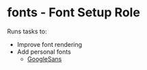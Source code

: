 # fonts - Font Setup Role
Runs tasks to:
* Improve font rendering
* Add personal fonts
  * [GoogleSans](https://www.reddit.com/r/Android/comments/78ql9l/download_new_googlesans_font_in_android_81/)